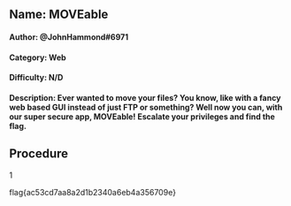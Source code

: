 ## Name: MOVEable
#### Author: @JohnHammond#6971
#### Category: Web
#### Difficulty: N/D
#### Description: Ever wanted to move your files? You know, like with a fancy web based GUI instead of just FTP or something? Well now you can, with our super secure app, MOVEable! Escalate your privileges and find the flag.

## Procedure
1





flag{ac53cd7aa8a2d1b2340a6eb4a356709e}
